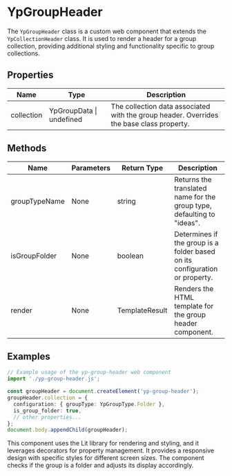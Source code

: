 # YpGroupHeader

The `YpGroupHeader` class is a custom web component that extends the `YpCollectionHeader` class. It is used to render a header for a group collection, providing additional styling and functionality specific to group collections.

## Properties

| Name       | Type                | Description                                                                 |
|------------|---------------------|-----------------------------------------------------------------------------|
| collection | YpGroupData \| undefined | The collection data associated with the group header. Overrides the base class property. |

## Methods

| Name            | Parameters | Return Type | Description                                                                 |
|-----------------|------------|-------------|-----------------------------------------------------------------------------|
| groupTypeName   | None       | string      | Returns the translated name for the group type, defaulting to "ideas".      |
| isGroupFolder   | None       | boolean     | Determines if the group is a folder based on its configuration or property. |
| render          | None       | TemplateResult | Renders the HTML template for the group header component.                   |

## Examples

```typescript
// Example usage of the yp-group-header web component
import './yp-group-header.js';

const groupHeader = document.createElement('yp-group-header');
groupHeader.collection = {
  configuration: { groupType: YpGroupType.Folder },
  is_group_folder: true,
  // other properties...
};
document.body.appendChild(groupHeader);
```

This component uses the Lit library for rendering and styling, and it leverages decorators for property management. It provides a responsive design with specific styles for different screen sizes. The component checks if the group is a folder and adjusts its display accordingly.